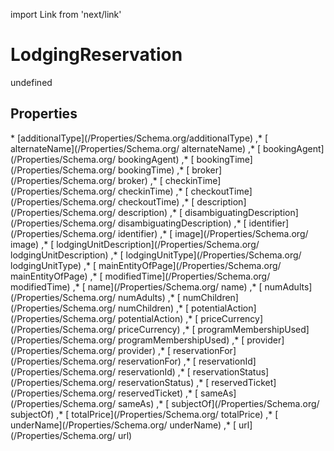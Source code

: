 import Link from 'next/link'
# LodgingReservation

undefined

## Properties

<Grid>
* [additionalType](/Properties/Schema.org/additionalType)
,* [ alternateName](/Properties/Schema.org/ alternateName)
,* [ bookingAgent](/Properties/Schema.org/ bookingAgent)
,* [ bookingTime](/Properties/Schema.org/ bookingTime)
,* [ broker](/Properties/Schema.org/ broker)
,* [ checkinTime](/Properties/Schema.org/ checkinTime)
,* [ checkoutTime](/Properties/Schema.org/ checkoutTime)
,* [ description](/Properties/Schema.org/ description)
,* [ disambiguatingDescription](/Properties/Schema.org/ disambiguatingDescription)
,* [ identifier](/Properties/Schema.org/ identifier)
,* [ image](/Properties/Schema.org/ image)
,* [ lodgingUnitDescription](/Properties/Schema.org/ lodgingUnitDescription)
,* [ lodgingUnitType](/Properties/Schema.org/ lodgingUnitType)
,* [ mainEntityOfPage](/Properties/Schema.org/ mainEntityOfPage)
,* [ modifiedTime](/Properties/Schema.org/ modifiedTime)
,* [ name](/Properties/Schema.org/ name)
,* [ numAdults](/Properties/Schema.org/ numAdults)
,* [ numChildren](/Properties/Schema.org/ numChildren)
,* [ potentialAction](/Properties/Schema.org/ potentialAction)
,* [ priceCurrency](/Properties/Schema.org/ priceCurrency)
,* [ programMembershipUsed](/Properties/Schema.org/ programMembershipUsed)
,* [ provider](/Properties/Schema.org/ provider)
,* [ reservationFor](/Properties/Schema.org/ reservationFor)
,* [ reservationId](/Properties/Schema.org/ reservationId)
,* [ reservationStatus](/Properties/Schema.org/ reservationStatus)
,* [ reservedTicket](/Properties/Schema.org/ reservedTicket)
,* [ sameAs](/Properties/Schema.org/ sameAs)
,* [ subjectOf](/Properties/Schema.org/ subjectOf)
,* [ totalPrice](/Properties/Schema.org/ totalPrice)
,* [ underName](/Properties/Schema.org/ underName)
,* [ url](/Properties/Schema.org/ url)

</Grid>

